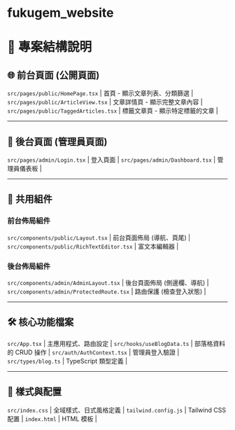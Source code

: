 # fukugem_website

# 📂 專案結構說明

## 🌐 前台頁面 (公開頁面)

`src/pages/public/HomePage.tsx` | 首頁 - 顯示文章列表、分類篩選 |
`src/pages/public/ArticleView.tsx` | 文章詳情頁 - 顯示完整文章內容 |
`src/pages/public/TaggedArticles.tsx` | 標籤文章頁 - 顯示特定標籤的文章 |

---

## 🔐 後台頁面 (管理員頁面)

`src/pages/admin/Login.tsx` | 登入頁面 |
`src/pages/admin/Dashboard.tsx` | 管理員儀表板 |

---

## 🧩 共用組件

### 前台佈局組件

`src/components/public/Layout.tsx` | 前台頁面佈局 (導航、頁尾) |
`src/components/public/RichTextEditor.tsx` | 富文本編輯器 |

### 後台佈局組件


`src/components/admin/AdminLayout.tsx` | 後台頁面佈局 (側邊欄、導航) |
`src/components/admin/ProtectedRoute.tsx` | 路由保護 (檢查登入狀態) |

---

## 🛠 核心功能檔案

`src/App.tsx` | 主應用程式、路由設定 |
`src/hooks/useBlogData.ts` | 部落格資料的 CRUD 操作 |
`src/auth/AuthContext.tsx` | 管理員登入驗證 |
`src/types/blog.ts` | TypeScript 類型定義 |

---

## 🎨 樣式與配置

`src/index.css` | 全域樣式、日式風格定義 |
`tailwind.config.js` | Tailwind CSS 配置 |
`index.html` | HTML 模板 |
